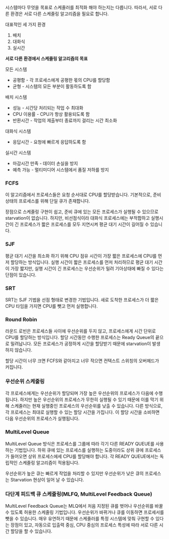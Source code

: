 시스템마다 무엇을 목표로 스케줄러를 최적화 해야 하는지는 다릅니다. 따라서, 서로 다른 환경은 서로 다른 스케줄링 알고리즘을 필요로 합니다.

대표적인 세 가지 환경

1. 배치
2. 대화식
3. 실시간

**서로 다른 환경에서 스케줄링 알고리즘의 목표**

모든 시스템

- 공평함 - 각 프로세스에게 공평한 몫의 CPU를 할당함
- 균형 - 시스템의 모든 부분이 활동하도록 함

배치 시스템

- 성능 - 시간당 처리되는 작업 수 최대화
- CPU 이용률 - CPU가 항상 활용되도록 함
- 반환시간 - 작업의 제출부터 종료까지 걸리는 시간 최소화

대화식 시스템

- 응답시간 - 요청에 빠르게 응답하도록 함

실시간 시스템

- 마감시간 만족 - 데이터 손실을 방지
- 예측 가능 - 멀티미디어 시스템에서 품질 저하를 방지

### FCFS

이 알고리즘에서 프로세스들은 요청 순서대로 CPU를 할당받습니다. 기본적으로, 준비 상태의 프로세스를 위해 단일 큐가 존재합니다.

장점으로 스케줄링 구현이 쉽고, 준비 큐에 있는 모든 프로세스가 실행될 수 있으므로 starvation이 없습니다. 하지만, 비선점식이라 대화식 프로세스에는 부적합하고 실행시간이 긴 프로세스가 짧은 프로세스를 모두 지연시켜 평균 대기 시간이 길어질 수 있습니다.

### SJF

평균 대기 시간을 최소화 하기 위해 CPU 점유 시간이 가장 짧은 프로세스에 CPU를 먼저 할당하는 방식입니다. 실행 시간이 짧은 프로세스를 먼저 처리하므로 평균 대기 시간이 가장 짧지만, 실행 시간이 긴 프로세스는 우선순위가 밀려 기아상태에 빠질 수 있다는 단점이 있습니다.

### SRT

SRT는 SJF 기법을 선점 형태로 변경한 기법입니다. 새로 도착한 프로세스가 더 짧은 CPU 타임을 가지면 CPU를 뺏고 먼저 실행합니다.

### Round Robin

라운드 로빈은 프로세스들 사이에 우선순위를 두지 않고, 프로세스에게 시간 단위로 CPU를 할당하는 방식입니다. 할당 시간동안 수행한 프로세스는  Ready Queue의 끝으로 밀려납니다. 모든 프로세스가 공정하게 시간을 할당받기 때문에 starvation이 발생하지 않습니다.

할당 시간이 너무 크면 FCFS와 같아지고 너무 작으면 컨텍스트 스위칭의 오버헤드가 커집니다.

### 우선순위 스케줄링

각 프로세스에게는 우선순위가 할당되며 가장 높은 우선순위의 프로세스가 다음에 수행됩니다. 하지만 높은 우선순위의 프로세스가 무한히 실행될 수 있기 때문에 이를 막기 위해 스케줄러는 현재 실행중인 프로세스의 우선순위를 낮출 수 있습니다. 다른 방식으로, 각 프로세스는 최대로 실행할 수 있는 할당 시간을 가집니다. 이 할당 시간을 소비하면 다음 우선순위의 프로세스가 실행됩니다.

### MultiLevel Queue

MultiLevel Queue 방식은 프로세스를 그룹에 따라 각기 다른 READY QUEUE를 사용하는 기법입니다. 하위 큐에 있는 프로세스를 실행하는 도중이라도 상위 큐에 프로세스가 들어오면 상위 프로세스에세 CPU를 할당해야 합니다. 각 READY QUEUE에서는 독립적인 스케줄링 알고리즘이 적용됩니다.

우선순위가 높은 큐는 빠르게 작업을 처리할 수 있지만 우선순위가 낮은 큐의 프로세스는 Starvation 현상이 일어 날 수 있습니다.

### 다단계 피드백 큐 스케줄링(MLFQ, MultiLevel Feedback Queue)

MultiLevel Feedback Queue는 MLQ에서 처음 지정된 큐를 벗어나 우선순위를 바꿀 수 있도록 허용한 스케줄링 기법입니다. 우선순위가 바뀌거나 큐를 이동하면 프로세서를 뺏을 수 있습니다. 매우 유연하기 때문에 스케줄러를 특정 시스템에 맞춰 구현할 수 있다는 장점이 있고, 자동으로 입출력 중심, CPU 중심의 프로세스 특성에 따라 서로 다른 시간 할당을 할 수 있습니다.